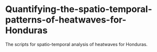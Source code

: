 # Quantifying-the-spatio-temporal-patterns-of-heatwaves-for-Honduras
The scripts for spatio-temporal analysis of heatwaves for Honduras.
